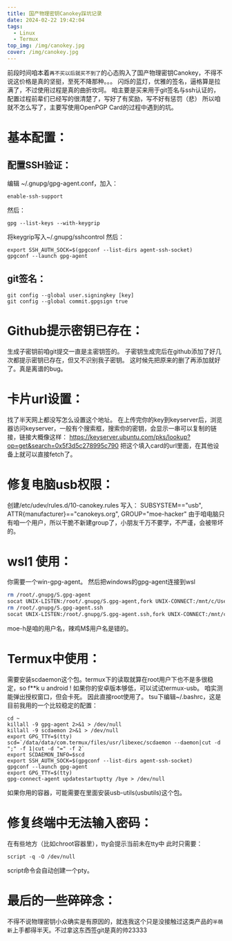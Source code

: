 ```yaml
---
title: 国产物理密钥Canokey踩坑记录
date: 2024-02-22 19:42:04
tags:
  - Linux
  - Termux
top_img: /img/canokey.jpg
cover: /img/canokey.jpg
---
```

前段时间咱本着`再不买以后就买不到了`的心态购入了国产物理密钥Canokey，不得不说这价格是真的坚挺，至死不降那种。。。
闪烁的蓝灯，优雅的签名，逼格算是拉满了，不过使用过程是真的曲折坎坷。
咱主要是买来用于git签名与ssh认证的，配置过程前辈们已经写的很清楚了，写好了有奖励，写不好有惩罚（悲）
所以咱就不怎么写了，主要写使用OpenPGP Card的过程中遇到的坑。
# 基本配置：
## 配置SSH验证：
编辑 ~/.gnupg/gpg-agent.conf，加入：
```
enable-ssh-support
```
然后：
```
gpg --list-keys --with-keygrip
```
将keygrip写入~/.gnupg/sshcontrol
然后：
```
export SSH_AUTH_SOCK=$(gpgconf --list-dirs agent-ssh-socket)
gpgconf --launch gpg-agent
```
## git签名：
```
git config --global user.signingkey [key]
git config --global commit.gpgsign true
```
# Github提示密钥已存在：
生成子密钥前咱git提交一直是主密钥签的。
子密钥生成完后在github添加了好几次都提示密钥已存在，但又不识别我子密钥。
这时候先把原来的删了再添加就好了。真是离谱的bug。
# 卡片url设置：
找了半天网上都没写怎么设置这个地址。
在上传完你的key到keyserver后，浏览器访问keyserver，一般有个搜索框，搜索你的密钥，会显示一串可以复制的链接，链接大概像这样：
https://keyserver.ubuntu.com/pks/lookup?op=get&search=0x5f3d5c278995c790
把这个填入card的url里面，在其他设备上就可以直接fetch了。
# 修复电脑usb权限：
创建/etc/udev/rules.d/10-canokey.rules
写入：
SUBSYSTEM=="usb", ATTR{manufacturer}=="canokeys.org", GROUP="moe-hacker"
由于咱电脑只有咱一个用户，所以干脆不新建group了，小朋友千万不要学，不严谨，会被带坏的。
# wsl1 使用：
你需要一个win-gpg-agent。
然后把windows的gpg-agent连接到wsl
```sh
rm /root/.gnupg/S.gpg-agent
socat UNIX-LISTEN:/root/.gnupg/S.gpg-agent,fork UNIX-CONNECT:/mnt/c/Users/moe-h/AppData/Local/gnupg/agent-gui/S.gpg-agent &
rm /root/.gnupg/S.gpg-agent.ssh
socat UNIX-LISTEN:/root/.gnupg/S.gpg-agent.ssh,fork UNIX-CONNECT:/mnt/c/Users/moe-h/AppData/Local/gnupg/agent-gui/S.gpg-agent.ssh &
```
moe-h是咱的用户名，辣鸡M$用户名是错的。
# Termux中使用：
需要安装scdaemon这个包。termux下的读取就算在root用户下也不是多很稳定，so f**k u android !
如果你的安卓版本够低，可以试试termux-usb。
咱实测能弹出授权窗口，但会卡死。
因此直接root使用了。
tsu下编辑~/.bashrc，这是目前我用的一个比较稳定的配置：
```
cd ~
killall -9 gpg-agent 2>&1 > /dev/null
killall -9 scdaemon 2>&1 > /dev/null
export GPG_TTY=$(tty)
scd=`/data/data/com.termux/files/usr/libexec/scdaemon --daemon|cut -d ";" -f 1|cut -d "=" -f 2`
export SCDAEMON_INFO=$scd
export SSH_AUTH_SOCK=$(gpgconf --list-dirs agent-ssh-socket)
gpgconf --launch gpg-agent
export GPG_TTY=$(tty)
gpg-connect-agent updatestartuptty /bye > /dev/null
```
如果你用的容器，可能需要在里面安装usb-utils(usbutils)这个包。
# 修复终端中无法输入密码：
在有些地方（比如chroot容器里），tty会提示当前未在tty中
此时只需要：
```
script -q -O /dev/null
```
script命令会自动创建一个pty。
# 最后的一些碎碎念：
不得不说物理密钥小众确实是有原因的，就连我这个只是没接触过这类产品的`半萌新`上手都得半天。不过拿这东西签git是真的帅23333
